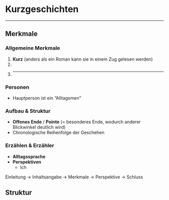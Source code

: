 # Kurzgeschichten
___
## Merkmale
### Allgemeine Merkmale
1. **Kurz** (anders als ein Roman kann sie in einem Zug gelesen werden)
2. 
3. ****
### Personen
- Hauptperson ist ein “Alltagsmen”

### Aufbau & Struktur
- **Offenes Ende** / **Pointe** (= besonderes Ende, wodurch anderer Blickwinkel deutlich wird)
- Chronologische Reihenfolge der Geschehen

### Erzählen & Erzähler
- **Alltagssprache**
- **Perspektiven**
	- Ich

Einleitung → Inhaltsangabe → Merkmale → Perspektive → Schluss


## Struktur